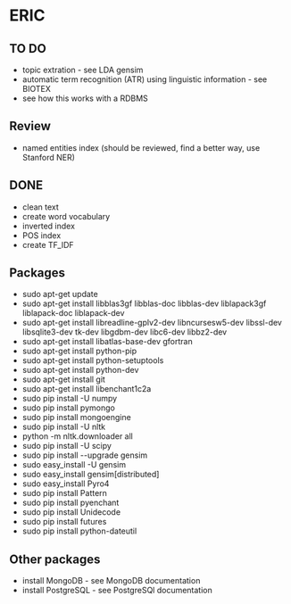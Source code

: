 # ERIC

## TO DO
* topic extration - see LDA gensim
* automatic term recognition (ATR) using linguistic information - see BIOTEX 
* see how this works with a RDBMS

## Review
* named entities index (should be reviewed, find a better way, use Stanford NER)

## DONE
* clean text
* create word vocabulary
* inverted index
* POS index
* create TF_IDF

## Packages
* sudo apt-get update
* sudo apt-get install libblas3gf libblas-doc libblas-dev liblapack3gf liblapack-doc liblapack-dev
* sudo apt-get install libreadline-gplv2-dev libncursesw5-dev libssl-dev libsqlite3-dev tk-dev libgdbm-dev libc6-dev libbz2-dev
* sudo apt-get install libatlas-base-dev gfortran
* sudo apt-get install python-pip
* sudo apt-get install python-setuptools
* sudo apt-get install python-dev
* sudo apt-get install git
* sudo apt-get install libenchant1c2a
* sudo pip install -U numpy
* sudo pip install pymongo
* sudo pip install mongoengine
* sudo pip install -U nltk
* python -m nltk.downloader all
* sudo pip install -U scipy
* sudo pip install --upgrade gensim
* sudo easy_install -U gensim
* sudo easy_install gensim[distributed]
* sudo easy_install Pyro4
* sudo pip install Pattern
* sudo pip install pyenchant
* sudo pip install Unidecode
* sudo pip install futures
* sudo pip install python-dateutil

## Other packages
* install MongoDB - see MongoDB documentation
* install PostgreSQL - see PostgreSQl documentation
